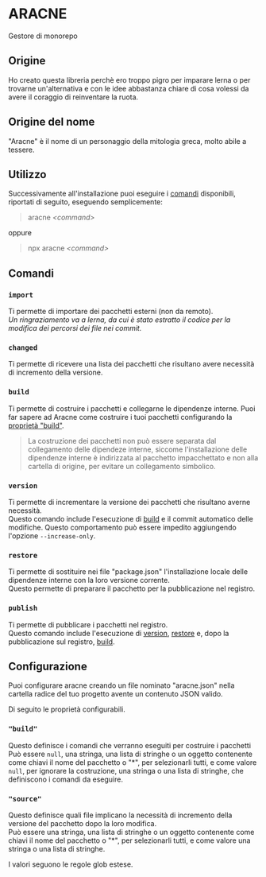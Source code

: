 # ARACNE
Gestore di monorepo

## Origine
Ho creato questa libreria perchè ero troppo pigro per imparare lerna o per trovarne un'alternativa e con le idee abbastanza chiare di cosa volessi da avere il coraggio di reinventare la ruota.

## Origine del nome
"Aracne" è il nome di un personaggio della mitologia greca, molto abile a tessere.

## Utilizzo
Successivamente all'installazione puoi eseguire i [comandi](#comandi) disponibili, riportati di seguito, eseguendo semplicemente:
> aracne *\<command>*

oppure
> npx aracne *\<command>*

## Comandi
### `import`
Ti permette di importare dei pacchetti esterni (non da remoto).  
_Un ringraziamento va a lerna, da cui è stato estratto il codice per la modifica dei percorsi dei file nei commit._

### `changed`
Ti permette di ricevere una lista dei pacchetti che risultano avere necessità di incremento della versione.

### `build`
Ti permette di costruire i pacchetti e collegarne le dipendenze interne.
Puoi far sapere ad Aracne come costruire i tuoi pacchetti configurando la [proprietà "build"](#build-1).
> La costruzione dei pacchetti non può essere separata dal collegamento delle dipendeze interne, siccome l'installazione delle dipendenze interne è indirizzata al pacchetto impacchettato e non alla cartella di origine, per evitare un collegamento simbolico.

### `version`
Ti permette di incrementare la versione dei pacchetti che risultano averne necessità.  
Questo comando include l'esecuzione di [build](#build) e il commit automatico delle modifiche. Questo comportamento può essere impedito aggiungendo l'opzione `--increase-only`.

### `restore`
Ti permette di sostituire nei file "package.json" l'installazione locale delle dipendenze interne con la loro versione corrente.  
Questo permette di preparare il pacchetto per la pubblicazione nel registro.

### `publish`
Ti permette di pubblicare i pacchetti nel registro.  
Questo comando include l'esecuzione di [version](#version), [restore](#restore) e, dopo la pubblicazione sul registro, [build](#build).

## Configurazione
Puoi configurare aracne creando un file nominato "aracne.json" nella cartella radice del tuo progetto avente un contenuto JSON valido.

Di seguito le proprietà configurabili.
### `"build"`
Questo definisce i comandi che verranno eseguiti per costruire i pacchetti  
Può essere `null`, una stringa, una lista di stringhe o un oggetto contenente come chiavi il nome del pacchetto o "\*", per selezionarli tutti, e come valore `null`, per ignorare la costruzione, una stringa o una lista di stringhe, che definiscono i comandi da eseguire.

### `"source"`
Questo definisce quali file implicano la necessità di incremento della versione del pacchetto dopo la loro modifica.  
Può essere una stringa, una lista di stringhe o un oggetto contenente come chiavi il nome del pacchetto o "\*", per selezionarli tutti, e come valore una stringa o una lista di stringhe.  

I valori seguono le regole glob estese.